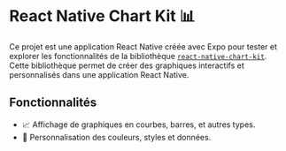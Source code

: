 # React Native Chart Kit 📊

Ce projet est une application React Native créée avec Expo pour tester et explorer les fonctionnalités de la bibliothèque [`react-native-chart-kit`](https://github.com/indiespirit/react-native-chart-kit). Cette bibliothèque permet de créer des graphiques interactifs et personnalisés dans une application React Native.

## Fonctionnalités

- 📈 Affichage de graphiques en courbes, barres, et autres types.
- 🎨 Personnalisation des couleurs, styles et données.
